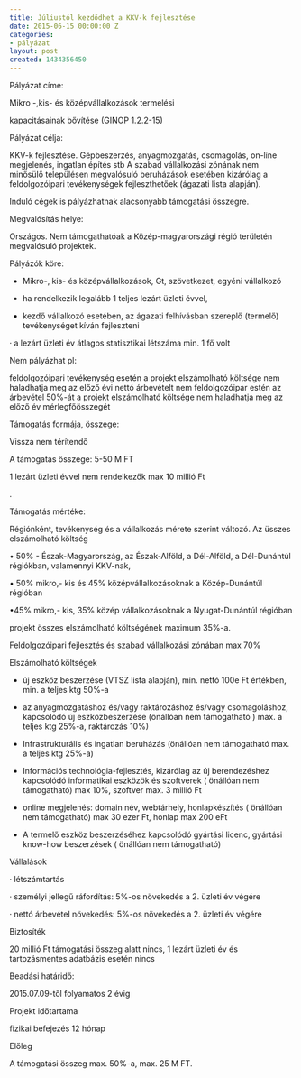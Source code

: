```yaml
---
title: Júliustól kezdődhet a KKV-k fejlesztése
date: 2015-06-15 00:00:00 Z
categories:
- pályázat
layout: post
created: 1434356450
---
```


Pályázat címe:

Mikro -,kis- és középvállalkozások termelési

kapacitásainak  bővítése (GINOP 1.2.2-15)

Pályázat célja:

KKV-k fejlesztése. Gépbeszerzés, anyagmozgatás, csomagolás, on-line megjelenés, ingatlan építés stb A szabad vállalkozási zónának nem minősülő településen megvalósuló beruházások esetében kizárólag a feldolgozóipari tevékenységek fejleszthetőek (ágazati lista alapján).

Induló cégek is pályázhatnak alacsonyabb támogatási összegre.

Megvalósítás helye: 

Országos. Nem támogathatóak a Közép-magyarországi régió területén megvalósuló projektek.

Pályázók köre: 

- Mikro-, kis- és középvállalkozások, Gt, szövetkezet, egyéni vállalkozó

- ha rendelkezik legalább 1 teljes lezárt üzleti évvel,

- kezdő vállalkozó esetében, az  ágazati felhívásban szereplő (termelő) tevékenységet kíván fejleszteni

·  a lezárt üzleti év átlagos statisztikai létszáma min. 1 fő volt

Nem pályázhat pl:

feldolgozóipari tevékenység esetén a projekt elszámolható költsége nem haladhatja meg az előző évi nettó árbevételt
nem feldolgozóipar estén az árbevétel 50%-át
a projekt elszámolható költsége nem haladhatja meg az előző év mérlegfőösszegét
 

Támogatás formája, összege:

Vissza nem térítendő

A támogatás összege: 5-50 M FT

1 lezárt üzleti évvel nem rendelkezők max 10 millió Ft

.

Támogatás mértéke:

Régiónként, tevékenység és a vállalkozás mérete szerint változó. Az üsszes elszámolható költség

• 50%  -  Észak-Magyarország, az Észak-Alföld, a Dél-Alföld, a Dél-Dunántúl régiókban, valamennyi KKV-nak, 

• 50% mikro,- kis és 45% középvállalkozásoknak a Közép-Dunántúl régióban

•45% mikro,- kis, 35% közép vállalkozásoknak  a Nyugat-Dunántúl régióban

projekt összes elszámolható költségének maximum 35%-a.

Feldolgozóipari fejlesztés és szabad vállalkozási zónában max 70%

 

Elszámolható költségek

- új eszköz beszerzése (VTSZ lista alapján), min. nettó 100e Ft értékben, min. a teljes ktg 50%-a

- az anyagmozgatáshoz és/vagy raktározáshoz és/vagy csomagoláshoz,  kapcsolódó új eszközbeszerzése (önállóan nem támogatható ) max. a teljes ktg 25%-a, raktározás 10%)

- Infrastrukturális és ingatlan beruházás (önállóan nem támogatható max. a teljes ktg 25%-a)

- Információs technológia-fejlesztés, kizárólag az új berendezéshez kapcsolódó informatikai eszközök és szoftverek ( önállóan nem támogatható) max 10%, szoftver max. 3 millió Ft

- online megjelenés: domain név, webtárhely, honlapkészítés ( önállóan nem támogatható) max 30 ezer Ft, honlap max 200 eFt

- A termelő eszköz beszerzéséhez kapcsolódó gyártási licenc, gyártási know-how beszerzések ( önállóan nem támogatható)

Vállalások

· létszámtartás

·  személyi jellegű ráfordítás: 5%-os növekedés a 2. üzleti év végére

·  nettó árbevétel növekedés: 5%-os növekedés a 2. üzleti év végére

Biztosíték

20 millió Ft támogatási összeg alatt nincs, 1 lezárt üzleti év és tartozásmentes adatbázis esetén nincs

Beadási határidő:

2015.07.09-től folyamatos 2 évig

Projekt időtartama

fizikai befejezés 12 hónap

Előleg

 A támogatási összeg max. 50%-a,  max. 25 M FT.

